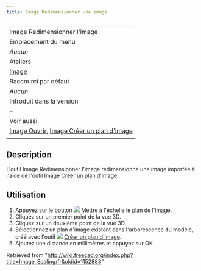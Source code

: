 ```yaml
---
title: Image Redimensionner une image
---
```

|  |
| --- |
| Image Redimensionner l'image |
| Emplacement du menu |
| *Aucun* |
| Ateliers |
| [Image](/Image_Workbench/fr "Image Workbench/fr") |
| Raccourci par défaut |
| *Aucun* |
| Introduit dans la version |
| - |
| Voir aussi |
| [Image Ouvrir](/Image_Open/fr "Image Open/fr"), [Image Créer un plan d'image](/Image_CreateImagePlane/fr "Image CreateImagePlane/fr") |
|  |

## Description

L'outil Image Redimensionner l'image redimensionne une image importée à l'aide de l'outil [Image Créer un plan d'image](/Image_CreateImagePlane/fr "Image CreateImagePlane/fr").

## Utilisation

1. Appuyez sur le bouton ![](/images/Image_Scaling.svg) Mettre à l'échelle le plan de l'image.
2. Cliquez sur un premier point de la vue 3D.
3. Cliquez sur un deuxième point de la vue 3D.
4. Sélectionnez un plan d'image existant dans l'arborescence du modèle, créé avec l'outil ![](/images/Image_CreateImagePlane.svg) [Créer un plan d'image](/Image_CreateImagePlane/fr "Image CreateImagePlane/fr").
5. Ajoutez une distance en millimètres et appuyez sur OK.

Retrieved from "<http://wiki.freecad.org/index.php?title=Image_Scaling/fr&oldid=1152888>"